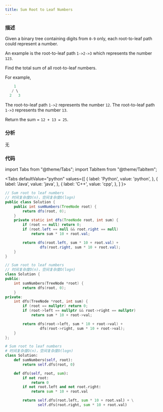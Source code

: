 ```yaml
---
title: Sum Root to Leaf Numbers
---
```


### 描述

Given a binary tree containing digits from `0-9` only, each root-to-leaf path could represent a number.

An example is the root-to-leaf path `1->2->3` which represents the number `123`.

Find the total sum of all root-to-leaf numbers.

For example,

```cpp
    1
   / \
  2   3
```

The root-to-leaf path `1->2` represents the number `12`.
The root-to-leaf path `1->3` represents the number `13`.

Return the sum = `12 + 13 = 25`.

### 分析

无

### 代码

import Tabs from "@theme/Tabs";
import TabItem from "@theme/TabItem";

<Tabs
defaultValue="python"
values={[
{ label: 'Python', value: 'python', },
{ label: 'Java', value: 'java', },
{ label: 'C++', value: 'cpp', },
]
}>
<TabItem value="java">

```java
// Sum root to leaf numbers
// 时间复杂度O(n)，空间复杂度O(logn)
public class Solution {
    public int sumNumbers(TreeNode root) {
        return dfs(root, 0);
    }
    private static int dfs(TreeNode root, int sum) {
        if (root == null) return 0;
        if (root.left == null && root.right == null)
            return sum * 10 + root.val;

        return dfs(root.left, sum * 10 + root.val) +
                dfs(root.right, sum * 10 + root.val);
    }
}
```

</TabItem>
<TabItem value="cpp">

```cpp
// Sum root to leaf numbers
// 时间复杂度O(n)，空间复杂度O(logn)
class Solution {
public:
    int sumNumbers(TreeNode *root) {
        return dfs(root, 0);
    }
private:
    int dfs(TreeNode *root, int sum) {
        if (root == nullptr) return 0;
        if (root->left == nullptr && root->right == nullptr)
            return sum * 10 + root->val;

        return dfs(root->left, sum * 10 + root->val) +
                dfs(root->right, sum * 10 + root->val);
    }
};
```

</TabItem>

<TabItem value="python">

```python
# Sum root to leaf numbers
# 时间复杂度O(n)，空间复杂度O(logn)
class Solution:
    def sumNumbers(self, root):
        return self.dfs(root, 0)

    def dfs(self, root, sum):
        if not root:
            return 0
        if not root.left and not root.right:
            return sum * 10 + root.val

        return self.dfs(root.left, sum * 10 + root.val) + \
               self.dfs(root.right, sum * 10 + root.val)
```

</TabItem>
</Tabs>
